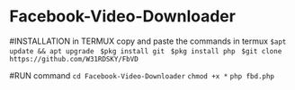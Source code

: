 # Facebook-Video-Downloader

#INSTALLATION in TERMUX
   copy and paste the commands in termux
 `$apt update && apt upgrade `
 `$pkg install git `
 `$pkg install php `
 `$git clone https://github.com/W31RDSKY/FbVD`

#RUN command
 `cd Facebook-Video-Downloader`
 `chmod +x *`
 `php fbd.php`
